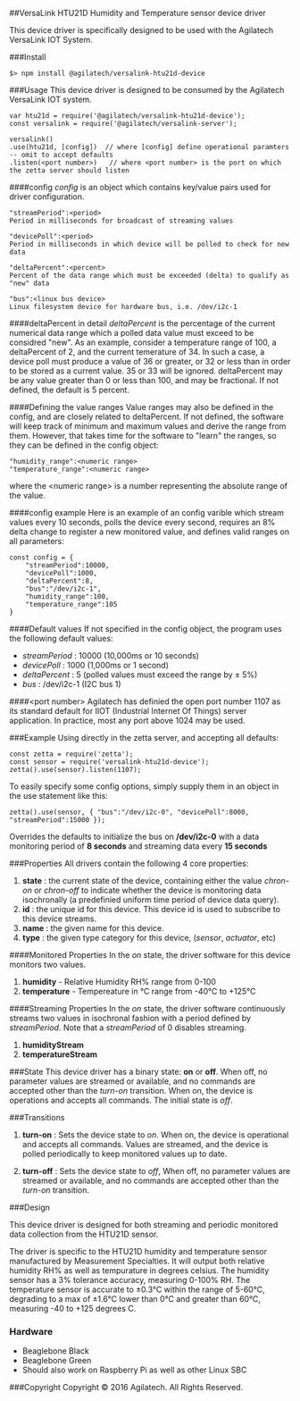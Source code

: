 ##VersaLink HTU21D Humidity and Temperature sensor device driver

This device driver is specifically designed to be used with the Agilatech VersaLink IOT System.

###Install
```
$> npm install @agilatech/versalink-htu21d-device
```


###Usage
This device driver is designed to be consumed by the Agilatech VersaLink IOT system.
```
var htu21d = require('@agilatech/versalink-htu21d-device');
const versalink = require('@agilatech/versalink-server');

versalink()
.use(htu21d, [config])  // where [config] define operational paramters -- omit to accept defaults
.listen(<port number>)   // where <port number> is the port on which the zetta server should listen
```

####config
_config_ is an object which contains key/value pairs used for driver configuration.

```
"streamPeriod":<period>
Period in milliseconds for broadcast of streaming values

"devicePoll":<period>
Period in milliseconds in which device will be polled to check for new data

"deltaPercent":<percent>
Percent of the data range which must be exceeded (delta) to qualify as "new" data

"bus":<linux bus device>
Linux filesystem device for hardware bus, i.e. /dev/i2c-1
```
####deltaPercent in detail
_deltaPercent_ is the percentage of the current numerical data range which a polled data value must exceed to be considred "new". As an example, consider a temperature range of 100, a deltaPercent of 2, and the current temerature of 34.  In such a case, a device poll must produce a value of 36 or greater, or 32 or less than in order to be stored as a current value.  35 or 33 will be ignored.  deltaPercent may be any value greater than 0 or less than 100, and may be fractional. If not defined, the default is 5 percent.

####Defining the value ranges
Value ranges may also be defined in the config, and are closely related to deltaPercent.  If not defined, the software will keep track of minimum and maximum values and derive the range from them.  However, that takes time for the software to "learn" the ranges, so they can be defined in the config object:
```
"humidity_range":<numeric range>
"temperature_range":<numeric range>
```
where the &lt;numeric range&gt; is a number representing the absolute range of the value.
  

####config example
Here is an example of an config varible which stream values every 10 seconds, polls the device every second, requires an 8% delta change to register a new monitored value, and defines valid ranges on all parameters:
```
const config = {
    "streamPeriod":10000, 
    "devicePoll":1000, 
    "deltaPercent":8,
    "bus":"/dev/i2c-1",
    "humidity_range":100,
    "temperature_range":105
}
```

  
####Default values
If not specified in the config object, the program uses the following default values:
* _streamPeriod_ : 10000 (10,000ms or 10 seconds)
* _devicePoll_ : 1000 (1,000ms or 1 second)
* _deltaPercent_ : 5 (polled values must exceed the range by &plusmn; 5%)
* _bus_ : /dev/i2c-1 (I2C bus 1)

    
####&lt;port number&gt;
Agilatech has definied the open port number 1107 as its standard default for IIOT (Industrial Internet Of Things) server application. In practice, most any port above 1024 may be used.


###Example
Using directly in the zetta server, and accepting all defaults:
```
const zetta = require('zetta');
const sensor = require('versalink-htu21d-device');
zetta().use(sensor).listen(1107);
```

To easily specify some config options, simply supply them in an object in the use statement like this:
```
zetta().use(sensor, { "bus":"/dev/i2c-0", "devicePoll":8000, "streamPeriod":15000 });
```
Overrides the defaults to initialize the bus on **/dev/i2c-0** with a data monitoring period of **8 seconds** and streaming data every **15 seconds**

###Properties
All drivers contain the following 4 core properties:
1. **state** : the current state of the device, containing either the value *chron-on* or *chron-off* 
to indicate whether the device is monitoring data isochronally (a predefinied uniform time period of device data query).
2. **id** : the unique id for this device.  This device id is used to subscribe to this device streams.
3. **name** : the given name for this device.
4. **type** : the given type category for this device,  (_sensor_, _actuator_, etc)


####Monitored Properties
In the *on* state, the driver software for this device monitors two values.
1. **humidity** - Relative Humidity RH% range from 0-100
2. **temperature** - Tempereature in °C range from -40°C to +125°C
  
####Streaming Properties
In the *on* state, the driver software continuously streams two values in isochronal 
fashion with a period defined by *streamPeriod*. Note that a *streamPeriod* of 0 disables streaming.
1. **humidityStream**
2. **temperatureStream**
  

###State
This device driver has a binary state: __on__ or __off__. When off, no parameter values are streamed or available, and no commands are accepted other than the _turn-on_ transition. When on, the device is operations and accepts all commands.  The initial state is _off_.
  
  
###Transitions
1. **turn-on** : Sets the device state to *on*. When on, the device is operational and accepts all commands. Values are streamed, and the device is polled periodically to keep monitored values up to date.

2. **turn-off** : Sets the device state to *off*, When off, no parameter values are streamed or available, and no commands are accepted other than the _turn-on_ transition.

###Design

This device driver is designed for both streaming and periodic monitored data collection from the HTU21D sensor.

The driver is specific to the HTU21D humidity and temperature sensor manufactured by Measurement Specialties. 
It will output both relative humidity RH% as well as tempurature in degrees celsius.  The humidity sensor has a 
3% tolerance accuracy, measuring 0-100% RH. The temperature sensor is accurate to ±0.3°C within the range of 
5-60°C, degrading to a max of ±1.6°C lower than 0°C and greater than 60°C, measuring -40 to +125 degrees C.


### Hardware

* Beaglebone Black
* Beaglebone Green
* Should also work on Raspberry Pi as well as other Linux SBC


###Copyright
Copyright © 2016 Agilatech. All Rights Reserved.
